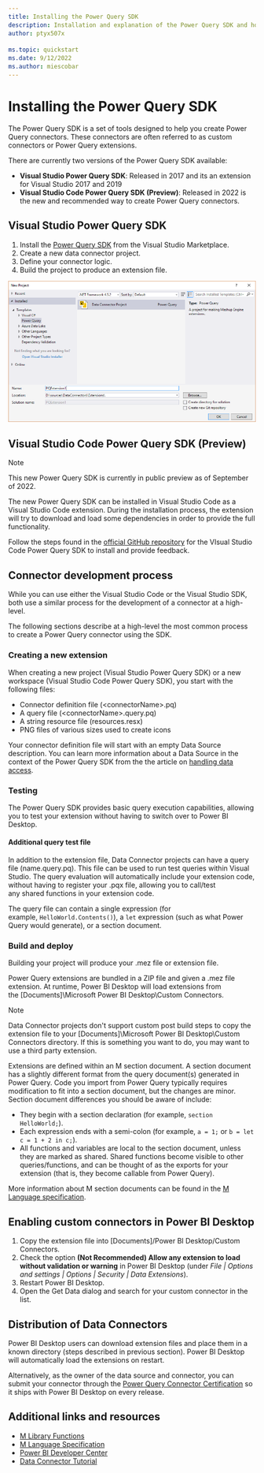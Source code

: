 ```yaml
---
title: Installing the Power Query SDK
description: Installation and explanation of the Power Query SDK and how to use Custom Connectors
author: ptyx507x

ms.topic: quickstart
ms.date: 9/12/2022
ms.author: miescobar
---
```


# Installing the Power Query SDK

The Power Query SDK is a set of tools designed to help you create Power Query connectors. These connectors are often referred to as custom connectors or Power Query extensions.

There are currently two versions of the Power Query SDK available:

* **Visual Studio Power Query SDK**: Released in 2017 and its an extension for Visual Studio 2017 and 2019
* **Visual Studio Code Power Query SDK (Preview)**: Released in 2022 is the new and recommended way to create Power Query connectors.

## Visual Studio Power Query SDK

1. Install the [Power Query SDK](https://aka.ms/powerquerysdk) from the Visual Studio Marketplace.
2. Create a new data connector project.
3. Define your connector logic.
4. Build the project to produce an extension file.
 
![Preview Feature.](images/newProject.png)


## Visual Studio Code Power Query SDK (Preview)

>[!NOTE]
>This new Power Query SDK is currently in public preview as of September of 2022.

The new Power Query SDK can be installed in Visual Studio Code as a Visual Studio Code extension. During the installation process, the extension will try to download and load some dependencies in order to provide the full functionality.

Follow the steps found in the [official GitHub repository](https://github.com/Microsoft/vscode-powerquery-sdk) for the VIsual Studio Code Power Query SDK to install and provide feedback.

## Connector development process

While you can use either the Visual Studio Code or the Visual Studio SDK, both use a similar process for the development of a connector at a high-level.

The following sections describe at a high-level the most common process to create a Power Query connector using the SDK.

### Creating a new extension 

When creating a new project (Visual Studio Power Query SDK) or a new workspace (Visual Studio Code Power Query SDK), you start with the following files:

* Connector definition file (\<connectorName>.pq)
* A query file (\<connectorName>.query.pq)
* A string resource file (resources.resx)
* PNG files of various sizes used to create icons

Your connector definition file will start with an empty Data Source description. You can learn more information about a Data Source in the context of the Power Query SDK from the the article on [handling data access](/powerquery-docs/HandlingDataAccess.md#data-source-kind).

### Testing

The Power Query SDK provides basic query execution capabilities, allowing you to test your extension without having to switch over to Power BI Desktop.

#### Additional query test file

In addition to the extension file, Data Connector projects can have a query file (name.query.pq). This file can be used to run test queries within Visual Studio. The query evaluation will automatically include your extension code, without having to register your .pqx file, allowing you to call/test any shared functions in your extension code.

The query file can contain a single expression (for example, `HelloWorld.Contents()`), a `let` expression (such as what Power Query would generate), or a section document.

### Build and deploy

Building your project will produce your .mez file or extension file.

Power Query extensions are bundled in a ZIP file and given a .mez file extension. At runtime, Power BI Desktop will load extensions from the [Documents]\Microsoft Power BI Desktop\Custom Connectors.

>[!NOTE]
> Data Connector projects don't support custom post build steps to copy the extension file to your [Documents]\Microsoft Power BI Desktop\Custom Connectors directory. If this is something you want to do, you may want to use a third party extension.

Extensions are defined within an M section document. A section document has a slightly different format from the query document(s) generated in Power Query. Code you import from Power Query typically requires modification to fit into a section document, but the changes are minor. Section document differences you should be aware of include:

* They begin with a section declaration (for example, `section HelloWorld;`).
* Each expression ends with a semi-colon (for example, `a = 1;` or `b = let c = 1 + 2 in c;`).
* All functions and variables are local to the section document, unless they are marked as shared. Shared functions become visible to other queries/functions, and can be thought of as the exports for your extension (that is, they become callable from Power Query).

More information about M section documents can be found in the [M Language specification](https://docs.microsoft.com/powerquery-m/m-spec-sections).

## Enabling custom connectors in Power BI Desktop

1. Copy the extension file into [Documents]/Power BI Desktop/Custom Connectors.
2. Check the option **(Not Recommended) Allow any extension to load without validation or warning** in Power BI Desktop (under *File | Options and settings | Options | Security | Data Extensions*).
3. Restart Power BI Desktop.
4. Open the Get Data dialog and search for your custom connector in the list.

## Distribution of Data Connectors

Power BI Desktop users can download extension files and place them in a known directory (steps described in previous section). Power BI Desktop will automatically load the extensions on restart.

Alternatively, as the owner of the data source and connector, you can submit your connector through the [Power Query Connector Certification](/powerquery-docs/ConnectorCertification.md) so it ships with Power BI Desktop on every release.

## Additional links and resources

* [M Library Functions](/powerquery-m/power-query-m-function-reference)
* [M Language Specification](/powerquery-m/power-query-m-language-specification)
* [Power BI Developer Center](https://powerbi.microsoft.com/developers/)
* [Data Connector Tutorial](samples/TripPin/README.md)
